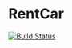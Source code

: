 # RentCar

[![Build Status](https://dev.azure.com/mguerrero1/BookTutorial/_apis/build/status/ManuDevUnapec.RentCar?branchName=master)](https://dev.azure.com/mguerrero1/BookTutorial/_build/latest?definitionId=20&branchName=master)
